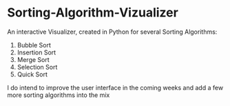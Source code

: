 # Sorting-Algorithm-Vizualizer
An interactive Visualizer, created in Python for several Sorting Algorithms:
1. Bubble Sort
2. Insertion Sort
3. Merge Sort
4. Selection Sort
5. Quick Sort


I do intend to improve the user interface in the coming weeks and add a few more sorting algorithms into the mix
